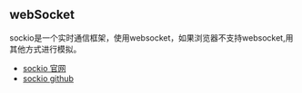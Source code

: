 ## webSocket

sockio是一个实时通信框架，使用websocket，如果浏览器不支持websocket,用其他方式进行模拟。

* [sockio 官网](http://socket.io/)
* [sockio github](https://github.com/Automattic/socket.io)